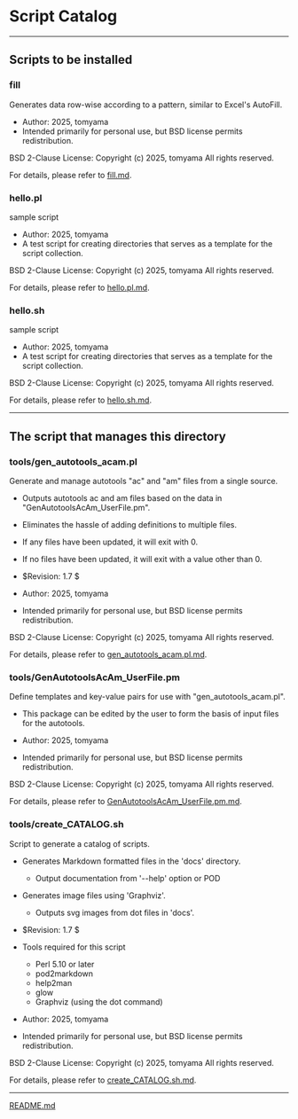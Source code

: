<!--- This file is auto-generated by `make catalog`. Do not edit manually. -->
# Script Catalog

* * *

## Scripts to be installed

### fill

Generates data row-wise according to a pattern, similar to Excel's AutoFill.

- Author: 2025, tomyama
- Intended primarily for personal use, but BSD license permits redistribution.

BSD 2-Clause License:
Copyright (c) 2025, tomyama
All rights reserved.

For details, please refer to [fill.md](fill.md).

### hello.pl

sample script

- Author: 2025, tomyama
- A test script for creating directories that serves as a template for the script collection.

BSD 2-Clause License:
Copyright (c) 2025, tomyama
All rights reserved.

For details, please refer to [hello.pl.md](hello.pl.md).

### hello.sh

sample script

- Author: 2025, tomyama
- A test script for creating directories that serves as a template for the script collection.

BSD 2-Clause License:
Copyright (c) 2025, tomyama
All rights reserved.

For details, please refer to [hello.sh.md](hello.sh.md).

* * *

## The script that manages this directory

### tools/gen_autotools_acam.pl

Generate and manage autotools "ac" and "am" files from a single source.

- Outputs autotools ac and am files based on the data in "GenAutotoolsAcAm_UserFile.pm".
- Eliminates the hassle of adding definitions to multiple files.

- If any files have been updated, it will exit with 0.
- If no files have been updated, it will exit with a value other than 0.

- $Revision: 1.7 $

- Author: 2025, tomyama
- Intended primarily for personal use, but BSD license permits redistribution.

BSD 2-Clause License:
Copyright (c) 2025, tomyama
All rights reserved.

For details, please refer to [gen_autotools_acam.pl.md](gen_autotools_acam.pl.md).

### tools/GenAutotoolsAcAm_UserFile.pm

Define templates and key-value pairs for use with "gen_autotools_acam.pl".

- This package can be edited by the user to form the basis of input files for the autotools.

- Author: 2025, tomyama
- Intended primarily for personal use, but BSD license permits redistribution.

BSD 2-Clause License:
Copyright (c) 2025, tomyama
All rights reserved.

For details, please refer to [GenAutotoolsAcAm_UserFile.pm.md](GenAutotoolsAcAm_UserFile.pm.md).

### tools/create_CATALOG.sh

Script to generate a catalog of scripts.

- Generates Markdown formatted files in the 'docs' directory.
  - Output documentation from '--help' option or POD
- Generates image files using 'Graphviz'.
  - Outputs svg images from dot files in 'docs'.

- $Revision: 1.7 $

- Tools required for this script
  - Perl 5.10 or later
  - pod2markdown
  - help2man
  - glow
  - Graphviz (using the dot command)

- Author: 2025, tomyama
- Intended primarily for personal use, but BSD license permits redistribution.

BSD 2-Clause License:
Copyright (c) 2025, tomyama
All rights reserved.

For details, please refer to [create_CATALOG.sh.md](create_CATALOG.sh.md).

* * *
[README.md](../README.md)

